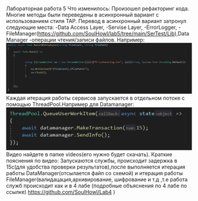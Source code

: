 Лабораторная работа 5
Что изменилось:
Произошел рефакторинг кода.
Многие методы были переведены в асинхронный вариант с использованием стиля TAP.
Перевод в асинхронный вариант затронул следующие места:
-Data Access Layer,
-Servise Layer,
-ErrorLogger,
-FileManager(https://github.com/SoulHowl/lab5/tree/main/SerTest/Lib),DataManager
-операции чтения/записи файлов.
Например:
![Image alt](https://github.com/SoulHowl/lab5/blob/main/p1.png)
Каждая итерация работы сервисов запускается в отдельном потоке с помощью ThreadPool.Например для Datamanager:
![Image alt](https://github.com/SoulHowl/lab5/blob/main/p2.png)
Видео найдете в папке videos(его нужно будет скачать).
Краткие пояснения по видео:
Запускаются службы, происходит задержка в 15с(для удобства проверки результатов),после выполняется итерация работы DataManager(отсылается файл со схемой) и  итерация работы FileManager(валидацация,архивирование, шифрование и т.д ,т.е работа служб происходит как и в 4 лабе (подробные объяснения по 4 лабе по ссылке) https://github.com/SoulHowl/Lab4 )

